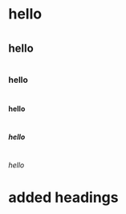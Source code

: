 # <h1> hello<h1>
# <h2> hello<h2>
# <h3> hello<h3>
# <h4> hello<h4>
# <h5> hello<h5>
# <h6> hello<h6>
















# added headings

